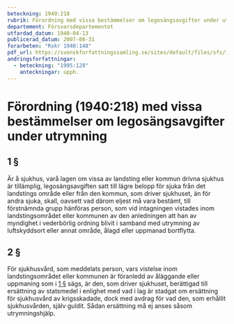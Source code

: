 ```yaml
---
beteckning: 1940:218
rubrik: Förordning med vissa bestämmelser om legosängsavgifter under utrymning
departement: Försvarsdepartementet
utfardad_datum: 1940-04-13
publicerad_datum: 2007-08-31
forarbeten: "Rskr 1940:148"
pdf_url: https://svenskforfattningssamling.se/sites/default/files/sfs/1940-04/SFS1940-218.pdf
andringsforfattningar:
  - beteckning: "1995:128"
    anteckningar: upph.
---
```


# Förordning (1940:218) med vissa bestämmelser om legosängsavgifter under utrymning

## 1 §

Är å sjukhus, varå lagen om vissa av landsting eller kommun drivna sjukhus är tillämplig, legosängsavgiften satt till lägre belopp för sjuka från det landstings område eller från den kommun, som driver sjukhuset, än för andra sjuka, skall, oavsett vad därom eljest må vara bestämt, till förstnämnda grupp hänföras person, som vid intagningen vistades inom landstingsområdet eller kommunen av den anledningen att han av myndighet i vederbörlig ordning blivit i samband med utrymning av luftskyddsort eller annat område, ålagd eller uppmanad bortflytta.

## 2 §

För sjukhusvård, som meddelats person, vars vistelse inom landstingsområdet eller kommunen är föranledd av åläggande eller uppmaning som i [1 §](#1) sägs, är den, som driver sjukhuset, berättigad till ersättning av statsmedel i enlighet med vad i lag är stadgat om ersättning för sjukhusvård av krigsskadade, dock med avdrag för vad den, som erhållit sjukhusvården, själv guldit. Sådan ersättning må ej anses såsom utrymningshjälp.